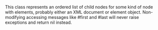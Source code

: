 This class represents an ordered list of child nodes for some kind of node with elements, probably either an XML document or element object. Non-modifying accessing messages like #first and #last will never raise exceptions and return nil instead.